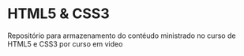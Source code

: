 # HTML5 & CSS3
 Repositório para armazenamento do contéudo ministrado no curso de HTML5 e CSS3 por curso em video 
